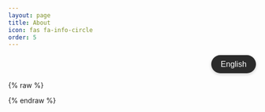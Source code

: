 ```yaml
---
layout: page
title: About
icon: fas fa-info-circle
order: 5
---
```


<div class="lang-container">
  <button id="toggle-lang" class="lang-button">English</button>
</div>

<div id="about-content"></div>

{% raw %}
<style>
  .lang-container {
    display: flex;
    justify-content: flex-end;
    margin-bottom: 1rem;
  }

  .lang-button {
    background-color: #2b2b2b;
    color: #ffffff;
    border: none;
    padding: 0.6rem 1.2rem;
    border-radius: 25px;
    font-size: 1rem;
    cursor: pointer;
    transition: all 0.3s ease;
    box-shadow: 0 2px 6px rgba(0, 0, 0, 0.2);
  }

  .lang-button:hover {
    background-color: #0078d7; /* color al pasar el cursor */
    transform: scale(1.05);
  }

  .lang-button:active {
    transform: scale(0.95);
    background-color: #005a9e; /* color al hacer clic */
  }
</style>

<script>
  document.addEventListener("DOMContentLoaded", async () => {
    const button = document.getElementById("toggle-lang");
    const content = document.getElementById("about-content");
    let currentLang = localStorage.getItem("lang") || "es";

    async function loadContent(lang) {
      const file = lang === "es" ? "about_es.html" : "about_en.html";
      const response = await fetch(`/assets/lang/${file}`);
      const text = await response.text();
      content.innerHTML = text;
      button.textContent = lang === "es" ? "English" : "Español";
    }

    // cargar idioma al inicio
    await loadContent(currentLang);

    button.addEventListener("click", async () => {
      currentLang = currentLang === "es" ? "en" : "es";
      localStorage.setItem("lang", currentLang);
      await loadContent(currentLang);

      // animación al hacer clic
      button.style.transform = "scale(0.9)";
      setTimeout(() => (button.style.transform = "scale(1)"), 150);
    });
  });
</script>
{% endraw %}
